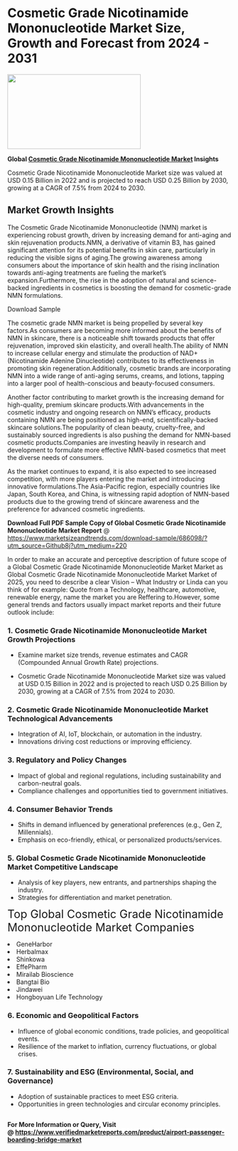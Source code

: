 <H1>Cosmetic Grade Nicotinamide Mononucleotide Market Size, Growth and Forecast from 2024 - 2031</H1><img class="aligncenter size-medium wp-image-584254" src="https://thirdeyenews.in/wp-content/uploads/2024/09/Global-Market-Research-300x168.jpeg" alt="" width="300" height="168" /><p><strong>Global&nbsp;<a href="https://www.marketsizeandtrends.com/download-sample/686098/?utm_source=Github8j?utm_medium=220">Cosmetic Grade Nicotinamide Mononucleotide Market</a> Insights</strong></p><p>Cosmetic Grade Nicotinamide Mononucleotide Market size was valued at USD 0.15 Billion in 2022 and is projected to reach USD 0.25 Billion by 2030, growing at a CAGR of 7.5% from 2024 to 2030.</p><p><h2>Market Growth Insights</h2> <p>The Cosmetic Grade Nicotinamide Mononucleotide (NMN) market is experiencing robust growth, driven by increasing demand for anti-aging and skin rejuvenation products.NMN, a derivative of vitamin B3, has gained significant attention for its potential benefits in skin care, particularly in reducing the visible signs of aging.The growing awareness among consumers about the importance of skin health and the rising inclination towards anti-aging treatments are fueling the market’s expansion.Furthermore, the rise in the adoption of natural and science-backed ingredients in cosmetics is boosting the demand for cosmetic-grade NMN formulations.</p> <p>Download Sample</p> <p>The cosmetic grade NMN market is being propelled by several key factors.As consumers are becoming more informed about the benefits of NMN in skincare, there is a noticeable shift towards products that offer rejuvenation, improved skin elasticity, and overall health.The ability of NMN to increase cellular energy and stimulate the production of NAD+ (Nicotinamide Adenine Dinucleotide) contributes to its effectiveness in promoting skin regeneration.Additionally, cosmetic brands are incorporating NMN into a wide range of anti-aging serums, creams, and lotions, tapping into a larger pool of health-conscious and beauty-focused consumers.</p> <p>Another factor contributing to market growth is the increasing demand for high-quality, premium skincare products.With advancements in the cosmetic industry and ongoing research on NMN’s efficacy, products containing NMN are being positioned as high-end, scientifically-backed skincare solutions.The popularity of clean beauty, cruelty-free, and sustainably sourced ingredients is also pushing the demand for NMN-based cosmetic products.Companies are investing heavily in research and development to formulate more effective NMN-based cosmetics that meet the diverse needs of consumers.</p> <p>As the market continues to expand, it is also expected to see increased competition, with more players entering the market and introducing innovative formulations.The Asia-Pacific region, especially countries like Japan, South Korea, and China, is witnessing rapid adoption of NMN-based products due to the growing trend of skincare awareness and the preference for advanced cosmetic ingredients.</p> <p></p><p><span class=""><strong>Download Full PDF Sample Copy of Global Cosmetic Grade Nicotinamide Mononucleotide Market Report</strong> @ <a href="https://www.marketsizeandtrends.com/download-sample/686098/?utm_source=Github8j?utm_medium=220" target="_blank">https://www.marketsizeandtrends.com/download-sample/686098/?utm_source=Github8j?utm_medium=220</a></span></p><p>In order to make an accurate and perceptive description of future scope of a Global&nbsp;Cosmetic Grade Nicotinamide Mononucleotide Market Market as Global&nbsp;Cosmetic Grade Nicotinamide Mononucleotide Market Market of 2025, you need to describe a clear Vision &ndash; What Industry or Linda can you think of for example: Quote from a Technology, healthcare, automotive, renewable energy, name the market you are Reffering to.However, some general trends and factors usually impact market reports and their future outlook include:</p><h3>1.&nbsp;<strong>Cosmetic Grade Nicotinamide Mononucleotide Market Growth Projections</strong></h3><ul><li>Examine market size trends, revenue estimates and CAGR (Compounded Annual Growth Rate) projections.</li><li><p>Cosmetic Grade Nicotinamide Mononucleotide Market size was valued at USD 0.15 Billion in 2022 and is projected to reach USD 0.25 Billion by 2030, growing at a CAGR of 7.5% from 2024 to 2030.</p></li></ul><h3>2.&nbsp;<strong>Cosmetic Grade Nicotinamide Mononucleotide Market Technological Advancements</strong></h3><ul><li>Integration of AI, IoT, blockchain, or automation in the industry.</li><li>Innovations driving cost reductions or improving efficiency.</li></ul><h3>3.&nbsp;<strong>Regulatory and Policy Changes</strong></h3><ul><li>Impact of global and regional regulations, including sustainability and carbon-neutral goals.</li><li>Compliance challenges and opportunities tied to government initiatives.</li></ul><h3>4.&nbsp;<strong>Consumer Behavior Trends</strong></h3><ul><li>Shifts in demand influenced by generational preferences (e.g., Gen Z, Millennials).</li><li>Emphasis on eco-friendly, ethical, or personalized products/services.</li></ul><h3>5.&nbsp;<strong>Global Cosmetic Grade Nicotinamide Mononucleotide Market Competitive Landscape</strong></h3><ul><li>Analysis of key players, new entrants, and partnerships shaping the industry.</li><li>Strategies for differentiation and market penetration.</li></ul><p data-pm-slice="1 1 []"><span style="color: inherit; font-family: inherit; font-size: 25px;">Top Global Cosmetic Grade Nicotinamide Mononucleotide Market Companies</span></p><div class="" data-test-id=""><p><li>GeneHarbor</li><li> Herbalmax</li><li> Shinkowa</li><li> EffePharm</li><li> Mirailab Bioscience</li><li> Bangtai Bio</li><li> Jindawei</li><li> Hongboyuan Life Technology</li></p></div><h3>6.&nbsp;<strong>Economic and Geopolitical Factors</strong></h3><ul><li>Influence of global economic conditions, trade policies, and geopolitical events.</li><li>Resilience of the market to inflation, currency fluctuations, or global crises.</li></ul><h3>7.&nbsp;<strong>Sustainability and ESG (Environmental, Social, and Governance)</strong></h3><ul><li>Adoption of sustainable practices to meet ESG criteria.</li><li>Opportunities in green technologies and circular economy principles.</li></ul><h2><strong style="font-size: 14px;">For More Information or Query, Visit @&nbsp;</strong><a style="background-color: #ffffff; font-size: 14px;" href="https://www.marketsizeandtrends.com/report/cosmetic-grade-nicotinamide-mononucleotide-market/" target="_blank">https://www.verifiedmarketreports.com/product/airport-passenger-boarding-bridge-market</a></h2>
